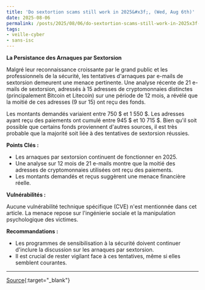 ```yaml
---
title: 'Do sextortion scams still work in 2025&#x3f;, (Wed, Aug 6th)'
date: 2025-08-06
permalink: /posts/2025/08/06/do-sextortion-scams-still-work-in-2025x3f-wed-aug-6th/
tags:
- veille-cyber
- sans-isc
---
```

**La Persistance des Arnaques par Sextorsion**

Malgré leur reconnaissance croissante par le grand public et les professionnels de la sécurité, les tentatives d'arnaques par e-mails de sextorsion demeurent une menace pertinente. Une analyse récente de 21 e-mails de sextorsion, adressés à 15 adresses de cryptomonnaies distinctes (principalement Bitcoin et Litecoin) sur une période de 12 mois, a révélé que la moitié de ces adresses (9 sur 15) ont reçu des fonds.

Les montants demandés variaient entre 750 $ et 1 550 $. Les adresses ayant reçu des paiements ont cumulé entre 945 $ et 10 715 $. Bien qu'il soit possible que certains fonds proviennent d'autres sources, il est très probable que la majorité soit liée à des tentatives de sextorsion réussies.

**Points Clés :**

*   Les arnaques par sextorsion continuent de fonctionner en 2025.
*   Une analyse sur 12 mois de 21 e-mails montre que la moitié des adresses de cryptomonnaies utilisées ont reçu des paiements.
*   Les montants demandés et reçus suggèrent une menace financière réelle.

**Vulnérabilités :**

Aucune vulnérabilité technique spécifique (CVE) n'est mentionnée dans cet article. La menace repose sur l'ingénierie sociale et la manipulation psychologique des victimes.

**Recommandations :**

*   Les programmes de sensibilisation à la sécurité doivent continuer d'inclure la discussion sur les arnaques par sextorsion.
*   Il est crucial de rester vigilant face à ces tentatives, même si elles semblent courantes.

---
[Source](https://isc.sans.edu/diary/rss/32178){:target="_blank"}
